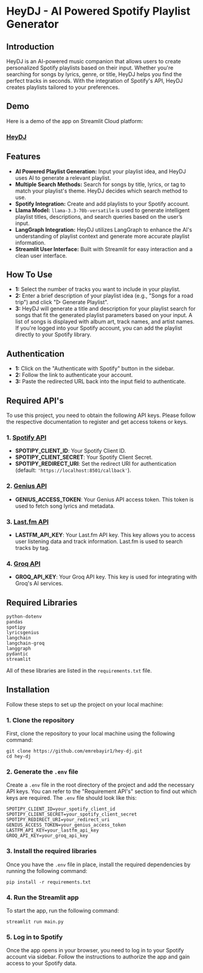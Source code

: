 # HeyDJ - AI Powered Spotify Playlist Generator

## Introduction

HeyDJ is an AI-powered music companion that allows users to create personalized Spotify playlists based on their input. Whether you're searching for songs by lyrics, genre, or title, HeyDJ helps you find the perfect tracks in seconds. With the integration of Spotify's API, HeyDJ creates playlists tailored to your preferences.

## Demo

Here is a demo of the app on Streamlit Cloud platform:
### [HeyDJ](https://hey-dj.streamlit.app)

## Features

* **AI Powered Playlist Generation:** Input your playlist idea, and HeyDJ uses AI to generate a relevant playlist.
* **Multiple Search Methods:** Search for songs by title, lyrics, or tag to match your playlist's theme. HeyDJ decides which search method to use.
* **Spotify Integration:** Create and add playlists to your Spotify account.
* **Llama Model:** `llama-3.3-70b-versatile` is used to generate intelligent playlist titles, descriptions, and search queries based on the user’s input.
* **LangGraph Integration:**  HeyDJ utilizes LangGraph to enhance the AI's understanding of playlist context and generate more accurate playlist information.
* **Streamlit User Interface:** Built with Streamlit for easy interaction and a clean user interface.

## How To Use

* **1:** Select the number of tracks you want to include in your playlist.
* **2:** Enter a brief description of your playlist idea (e.g., "Songs for a road trip") and click "▷ Generate Playlist".
* **3:** HeyDJ will generate a title and description for your playlist search for songs that fit the generated playlist parameters based on your input. A list of songs is displayed with album art, track names, and artist names. If you're logged into your Spotify account, you can add the playlist directly to your Spotify library.

## Authentication

* **1:** Click on the "Authenticate with Spotify" button in the sidebar.
* **2:** Follow the link to authenticate your account.
* **3:** Paste the redirected URL back into the input field to authenticate.

## Required API's

To use this project, you need to obtain the following API keys. Please follow the respective documentation to register and get access tokens or keys.

### 1. [Spotify API](https://developer.spotify.com/documentation/web-api)
- **SPOTIPY_CLIENT_ID**: Your Spotify Client ID.
- **SPOTIPY_CLIENT_SECRET**: Your Spotify Client Secret.
- **SPOTIPY_REDIRECT_URI**: Set the redirect URI for authentication (default: `'https://localhost:8501/callback'`).

### 2. [Genius API](https://docs.genius.com/)
- **GENIUS_ACCESS_TOKEN**: Your Genius API access token. This token is used to fetch song lyrics and metadata.

### 3. [Last.fm API](https://www.last.fm/api)
- **LASTFM_API_KEY**: Your Last.fm API key. This key allows you to access user listening data and track information. Last.fm is used to search tracks by tag.

### 4. [Groq API](https://console.groq.com/docs/overview)
- **GROQ_API_KEY**: Your Groq API key. This key is used for integrating with Groq's AI services.

## Required Libraries
    python-dotenv
    pandas
    spotipy
    lyricsgenius
    langchain
    langchain-groq
    langgraph
    pydantic
    streamlit

All of these libraries are listed in the `requirements.txt` file. 


## Installation

Follow these steps to set up the project on your local machine:

### 1. Clone the repository


First, clone the repository to your local machine using the following command:

    git clone https://github.com/emrebayir1/hey-dj.git
    cd hey-dj

### 2. Generate the `.env` file

Create a `.env` file in the root directory of the project and add the necessary API keys. You can refer to the "Requirement API's" section to find out which keys are required. The `.env` file should look like this:

    SPOTIPY_CLIENT_ID=your_spotify_client_id
    SPOTIPY_CLIENT_SECRET=your_spotify_client_secret
    SPOTIPY_REDIRECT_URI=your_redirect_uri
    GENIUS_ACCESS_TOKEN=your_genius_access_token
    LASTFM_API_KEY=your_lastfm_api_key
    GROQ_API_KEY=your_groq_api_key

### 3. Install the required libraries

Once you have the `.env` file in place, install the required dependencies by running the following command:

    pip install -r requirements.txt

### 4. Run the Streamlit app

To start the app, run the following command:

    streamlit run main.py

### 5. Log in to Spotify

Once the app opens in your browser, you need to log in to your Spotify account via sidebar. Follow the instructions to authorize the app and gain access to your Spotify data.
